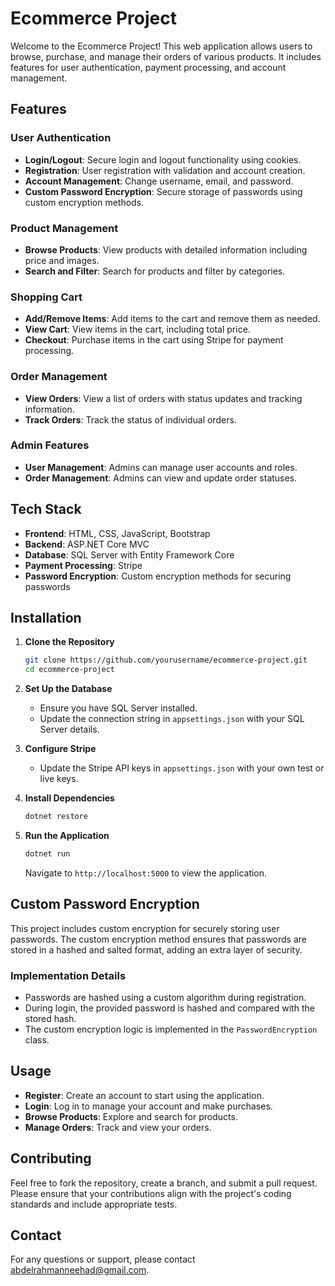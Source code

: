 # Ecommerce Project

Welcome to the Ecommerce Project! This web application allows users to browse, purchase, and manage their orders of various products. It includes features for user authentication, payment processing, and account management.

## Features

### User Authentication
- **Login/Logout**: Secure login and logout functionality using cookies.
- **Registration**: User registration with validation and account creation.
- **Account Management**: Change username, email, and password.
- **Custom Password Encryption**: Secure storage of passwords using custom encryption methods.

### Product Management
- **Browse Products**: View products with detailed information including price and images.
- **Search and Filter**: Search for products and filter by categories.

### Shopping Cart
- **Add/Remove Items**: Add items to the cart and remove them as needed.
- **View Cart**: View items in the cart, including total price.
- **Checkout**: Purchase items in the cart using Stripe for payment processing.

### Order Management
- **View Orders**: View a list of orders with status updates and tracking information.
- **Track Orders**: Track the status of individual orders.

### Admin Features
- **User Management**: Admins can manage user accounts and roles.
- **Order Management**: Admins can view and update order statuses.

## Tech Stack

- **Frontend**: HTML, CSS, JavaScript, Bootstrap
- **Backend**: ASP.NET Core MVC
- **Database**: SQL Server with Entity Framework Core
- **Payment Processing**: Stripe
- **Password Encryption**: Custom encryption methods for securing passwords

## Installation

1. **Clone the Repository**
   ```bash
   git clone https://github.com/yourusername/ecommerce-project.git
   cd ecommerce-project
   ```

2. **Set Up the Database**
   - Ensure you have SQL Server installed.
   - Update the connection string in `appsettings.json` with your SQL Server details.

3. **Configure Stripe**
   - Update the Stripe API keys in `appsettings.json` with your own test or live keys.

4. **Install Dependencies**
   ```bash
   dotnet restore
   ```

5. **Run the Application**
   ```bash
   dotnet run
   ```

   Navigate to `http://localhost:5000` to view the application.

## Custom Password Encryption

This project includes custom encryption for securely storing user passwords. The custom encryption method ensures that passwords are stored in a hashed and salted format, adding an extra layer of security.

### Implementation Details

- Passwords are hashed using a custom algorithm during registration.
- During login, the provided password is hashed and compared with the stored hash.
- The custom encryption logic is implemented in the `PasswordEncryption` class.

## Usage

- **Register**: Create an account to start using the application.
- **Login**: Log in to manage your account and make purchases.
- **Browse Products**: Explore and search for products.
- **Manage Orders**: Track and view your orders.

## Contributing

Feel free to fork the repository, create a branch, and submit a pull request. Please ensure that your contributions align with the project's coding standards and include appropriate tests.

## Contact

For any questions or support, please contact [abdelrahmanneehad@gmail.com](mailto:abdelrahmanneehad@gmail.com).
